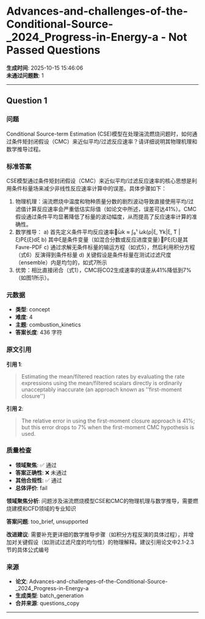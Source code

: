 # Advances-and-challenges-of-the-Conditional-Source-_2024_Progress-in-Energy-a - Not Passed Questions

**生成时间**: 2025-10-15 15:46:06  
**未通过问题数**: 1

---

## Question 1

### 问题

Conditional Source-term Estimation (CSE)模型在处理湍流燃烧问题时，如何通过条件矩封闭假设（CMC）来近似平均/过滤反应速率？请详细说明其物理机理和数学推导过程。

### 标准答案

CSE模型通过条件矩封闭假设（CMC）来近似平均/过滤反应速率的核心思想是利用条件标量场来减少非线性反应速率计算中的误差。具体步骤如下：
1. 物理机理：湍流燃烧中温度和物种质量分数的剧烈波动导致直接使用平均/过滤值计算反应速率会严重低估实际值（如论文中所述，误差可达41%）。CMC假设通过条件平均显著降低了标量的波动幅度，从而提高了反应速率计算的准确性。
2. 数学推导：
   a) 首先定义条件平均反应速率：̃̇ωk ≈ ∫₀¹ ̇ωk(ρ|ξ, ̃Yk|ξ, ̃T |ξ)̃Pξ(ξ)dξ
   b) 其中ξ是条件变量（如混合分数或反应进度变量），̃Pξ(ξ)是其Favre-PDF
   c) 通过求解无条件标量的输运方程（如式5），然后利用积分方程（式6）反演得到条件标量
   d) 关键假设是条件标量在测试过滤尺度（ensemble）内是均匀的，如式7所示
3. 优势：相比直接闭合（式1），CMC将CO2生成速率的误差从41%降低到7%（如图1所示）。

### 元数据

- **类型**: concept
- **难度**: 4
- **主题**: combustion_kinetics
- **答案长度**: 436 字符

### 原文引用

**引用 1**:
> Estimating the mean/filtered reaction rates by evaluating the rate expressions using the mean/filtered scalars directly is ordinarily unacceptably inaccurate (an approach known as ''first-moment closure'')

**引用 2**:
> The relative error in using the first-moment closure approach is 41%; but this error drops to 7% when the first-moment CMC hypothesis is used.

### 质量检查

- **领域聚焦**: ✅ 通过
- **答案正确性**: ❌ 未通过
- **其他合规性**: ✅ 通过
- **总体评价**: fail

**领域聚焦分析**: 问题涉及湍流燃烧模型CSE和CMC的物理机理与数学推导，需要燃烧建模和CFD领域的专业知识

**答案问题**: too_brief, unsupported

**改进建议**: 需要补充更详细的数学推导步骤（如积分方程反演的具体过程），并增加对关键假设（如测试过滤尺度的均匀性）的物理解释。建议引用论文中2.1-2.3节的具体公式编号

### 来源

- **论文**: Advances-and-challenges-of-the-Conditional-Source-_2024_Progress-in-Energy-a
- **生成类型**: batch_generation
- **合并来源**: questions_copy

---

